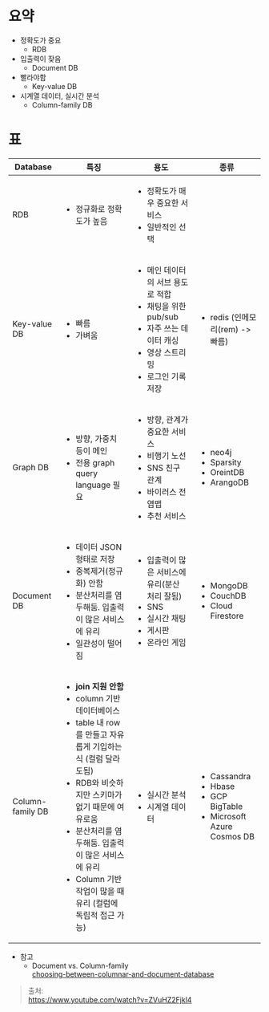 # 요약
- 정확도가 중요
    - RDB
- 입출력이 잦음
    - Document DB
- 빨라야함
    - Key-value DB
- 시계열 데이터, 실시간 분석
    - Column-family DB

# 표
<table>
    <thead>
        <tr>
            <th>Database</th>
            <th>특징</th>
            <th>용도</th>
            <th>종류</th>
        </tr>
    </thead>
  <tbody>
    <tr>
      <td>RDB</td>
      <td>
        <ul>
          <li>정규화로 정확도가 높음</li>
        </ul>
      </td>
      <td>
        <ul>
          <li>정확도가 매우 중요한 서비스</li>
          <li>일반적인 선택</li>
        </ul>
      </td>
        <td></td>
    </tr>
    <tr>
      <td>Key-value DB</td>
      <td>
        <ul>
          <li>빠름</li>
          <li>가벼움</li>
        </ul>
      </td>
      <td>
        <ul>
            <li>메인 데이터의 서브 용도로 적합</li>
            <li>채팅을 위한 pub/sub</li>
            <li>자주 쓰는 데이터 캐싱</li>
            <li>영상 스트리밍</li>
            <li>로그인 기록 저장</li>
        </ul>
      </td>
      <td>
        <ul>
            <li>redis (인메모리(rem) -> 빠름)</li>
        </ul>
      </td>
    </tr>
    <tr>
      <td>Graph DB</td>
      <td>
        <ul>
          <li>방향, 가중치 등이 메인</li>
          <li>전용 graph query language 필요</li>
        </ul>
      </td>
      <td>
        <ul>
            <li>방향, 관계가 중요한 서비스</li>
            <li>비행기 노선</li>
            <li>SNS 친구 관계</li>
            <li>바이러스 전염맵</li>
            <li>추천 서비스</li>
        </ul>
      </td>
      <td>
        <ul>
            <li>neo4j</li>
            <li>Sparsity</li>
            <li>OreintDB</li>
            <li>ArangoDB</li>
        </ul>
      </td>
    </tr>
    <tr>
      <td>Document DB</td>
      <td>
        <ul>
            <li>데이터 JSON형태로 저장</li>
            <li>중복제거(정규화) 안함</li>
            <li>분산처리를 염두해둠. 입출력이 많은 서비스에 유리</li>
            <li>일관성이 떨어짐</li>
        </ul>
      </td>
      <td>
        <ul>
            <li>입출력이 많은 서비스에 유리(분산 처리 잘됨)</li>
            <li>SNS</li>
            <li>실시간 채팅</li>
            <li>게시판</li>
            <li>온라인 게임</li>
        </ul>
      </td>
      <td>
        <ul>
            <li>MongoDB</li>
            <li>CouchDB</li>
            <li>Cloud Firestore</li>
        </ul>
      </td>
    </tr>
    <tr>
      <td>Column-family DB</td>
      <td>
        <ul>
            <li><b>join 지원 안함</b></li>
            <li>column 기반 데이터베이스</li>
            <li>table 내 row를 만들고 자유롭게 기입하는 식 (컬럼 달라도됨)</li>
            <li>RDB와 비슷하지만 스키마가 없기 때문에 여유로움</li>
            <li>분산처리를 염두해둠. 입출력이 많은 서비스에 유리</li>
            <li>Column 기반 작업이 많을 때 유리 (컬럼에 독립적 접근 가능)</li>
        </ul>
      </td>
      <td>
        <ul>
            <li>실시간 분석</li>
            <li>시계열 데이터</li>
        </ul>
      </td>
      <td>
        <ul>
            <li>Cassandra</li>
            <li>Hbase</li>
            <li>GCP BigTable</li>
            <li>Microsoft Azure Cosmos DB</li>
        </ul>
      </td>
    </tr>
  </tbody>
</table>

- 참고
    - Document vs. Column-family  
    [choosing-between-columnar-and-document-database](https://www.skinternational.com/post/choosing-between-columnar-and-document-database)


<!-- ## RDB
- 특징
    - 정규화로 정확도가 높음
- 용도
    - 정확도가 매우 중요한 서비스
    - 일반적인 선택

## Key-value DB
- 특징
    - 빠름
    - 가벼움
- 용도
    - 메인 데이터의 서브 용도로 적합
    - 채팅을 위한 pub/sub
    - 자주 쓰는 데이터 캐싱
    - 영상 스트리밍
    - 로그인 기록 저장
- 종류
    - redis(인메모리(rem) -> 빠름)
## Graph DB 
- 특징
    - 방향, 가중치 등이 메인
    - 전용 graph query language 필요
- 용도
    - 방향, 관계가 중요한 서비스
    - 비행기 노선
    - SNS 친구 관계
    - 바이러스 전염맵
    - 추천 서비스
- 종류
    - neo4j
    - Sparsity
    - OreintDB
    - ArangoDB

## Document DB
- 특징 
    - 데이터 JSON형태로 저장
    - 중복제거(정규화) 안함
    - 분산처리를 염두해둠. 입출력이 많은 서비스에 유리
    - 일관성이 떨어짐
- 용도
    - 입출력이 많은 서비스에 유리(분산 처리 잘됨)
    - SNS
    - 실시간 채팅
    - 게시판
    - 온라인 게임
- 종류
    - MongoDB
    - CouchDB
    - Cloud Firestore

## Column-family DB
- 특징
    - column 기반 데이터베이스
    - table 내 row를 만들고 자유롭게 기입하는 식 (컬럼 달라도됨)
    - RDB와 비슷하지만 스키마가 없기 때문에 여유로움
    - 분산처리를 염두해둠. 입출력이 많은 서비스에 유리
    - Column 기반 작업이 많을 때 유리 (컬럼에 독립적 접근 가능)
    - __join 지원 안함__
- 용도
    - 실시간 분석
    - 시계열 데이터
    - 
- 종류
    - Cassandra
    - Hbase
    - GCP BigTable
    - Microsoft Azure Cosmos DB
- 참고
    - [choosing-between-columnar-and-document-database](https://www.skinternational.com/post/choosing-between-columnar-and-document-database)

## Search engine
- 특징
    - index 보관에 특화
- 용도
    - 검색 엔진
    - 실시간 검색어
    - 추천 검색어
    - 검색어 오타교정

- 종류
    - Elastic Search
    - Amazon Cloud Search
    - Google Cloud Search -->


> 출처:  
https://www.youtube.com/watch?v=ZVuHZ2Fjkl4

